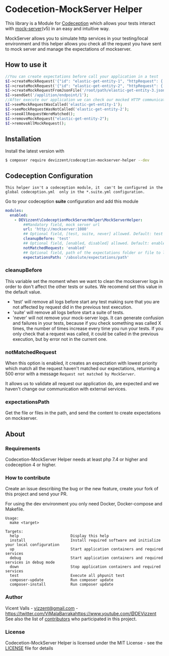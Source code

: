 # Codecetion-MockServer Helper
This library is a Module for [Codeception](https://codeception.com/) which allows your tests interact with 
[mock-server](https://www.mock-server.com/)(v5) in an easy and intuitive way.

MockServer allows you to simulate http services in your testing/local environment and this helper allows you check all 
the request you have sent to mock server and manage the expectations of mockserver. 

## How to use it

```php
//You can create expectations before call your application in a test
$I->createMockRequest('{"id": "elastic-get-entity-1", "httpRequest": {...}, "httpResponse": {...}}')
$I->createMockRequest('{"id": "elastic-get-entity-2", "httpRequest": {...}, "httpResponse": {...}}')
$I->createMockRequestFromJsonFile('/root/path/elastic-get-entity-3.json')
$I->sendGet('/applition/endpoint/1');
//After execute our application we can check our mocked HTTP communication
$I->seeMockRequestWasCalled('elastic-get-entity-1');
$I->seeMockRequestWasNotCalled('elastic-get-entity-2');
$I->seeAllRequestWereMatched();
$I->removeMockRequest("elastic-get-entity-2");
$I->removeAllMockRequest();
```

## Installation

Install the latest version with

```bash
$ composer require devizzent/codeception-mockserver-helper --dev
```

## Codeception Configuration
`This helper isn't a codeception module, it  can't be configured in the global codeception.yml 
 only in the *.suite.yml configuration.`

Go to your codeception **suite** configuration and add this module
```yaml
modules:
  enabled:
    - DEVizzent\CodeceptionMockServerHelper\MockServerHelper:
        ##Mandatory field, mock server url
        url: 'http://mockserver:1080' 
        ## Optional field, [test, suite, never] allowed. Default: test
        cleanupBefore: 'test'
        ## Optional field, [enabled, disabled] allowed. Default: enabled
        notMatchedRequest: 'enabled' 
        ## Optional field, path of the expectations folder or file to load before test
        expectationsPath: '/absolute/expectations/path' 
```

### cleanupBefore

This variable set the moment when we want to clean the mockserver logs in order to don't affect the other tests or suites.
We recomend set this value in the default value.
 - 'test' will remove all logs before start any test making sure that you are not affected by request did in the previous
test execution.
 - 'suite' will remove all logs before start a suite of tests.
 - 'never' will not remove your mock-server logs. It can generate confusion and failures in your tests, because if 
you check something was called X times, the number of times increase every time you run your tests. If you only check that
a request was called, it could be called in the previous execution, but by error not in the current one.

### notMatchedRequest

When this option is enabled, it creates an expectation with lowest priority which match all the request haven't matched
our expectations, returning a 500 error with a message `Request not matched by MockServer`.

It allows us to validate all request our application do, are expected and we haven't change our communication with 
external services.

### expectationsPath

Get the file or files in the path, and send the content to create expectations on mockserver. 

## About

### Requirements

Codecetion-MockServer Helper needs at least php 7.4 or higher and codeception 4 or higher.

### How to contribute

Create an issue describing the bug or the new feature, create your fork of this project and send your PR.

For using the dev environment you only need Docker, Docker-compose and Makefile.
```text
Usage:
  make <target>

Targets:
  help                       Display this help
  install                    Install required software and initialize your local configuration
  up                         Start application containers and required services
  debug                      Start application containers and required services in debug mode
  down                       Stop application containers and required services
  test                       Execute all phpunit test
  composer-update            Run composer update
  composer-install           Run composer update

```

### Author

Vicent Valls - <vizzent@gmail.com> - <https://twitter.com/ViMalaBarraka><https://www.youtube.com/@DEVizzent><br />
See also the list of [contributors](https://github.com/DEVizzent/codeception-mockserver-helper/graphs/contributors) who participated in this project.

### License

Codecetion-MockServer Helper is licensed under the MIT License - see the [LICENSE](LICENSE) file for details